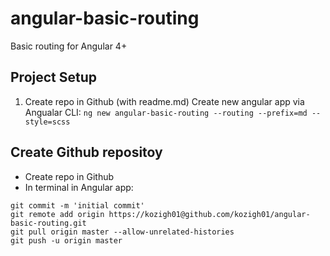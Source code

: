 # angular-basic-routing
Basic routing for Angular 4+
## Project Setup
1. Create repo in Github (with readme.md)
Create new angular app via Angualar CLI:
`ng new angular-basic-routing --routing --prefix=md --style=scss`
## Create Github repositoy
* Create repo in Github
* In terminal in Angular app:
```
git commit -m 'initial commit'
git remote add origin https://kozigh01@github.com/kozigh01/angular-basic-routing.git
git pull origin master --allow-unrelated-histories
git push -u origin master
```

